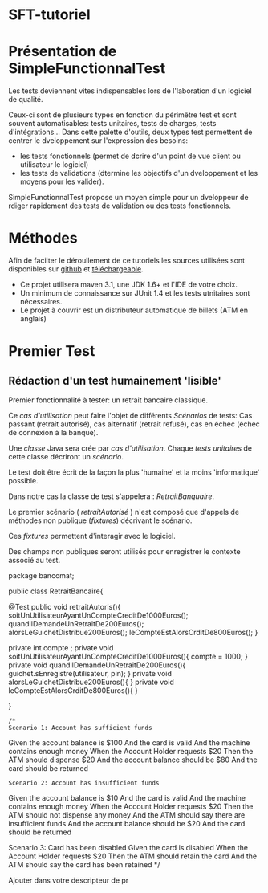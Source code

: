 SFT-tutoriel
============

# Pr&eacute;sentation de SimpleFunctionnalTest

Les tests deviennent vites indispensables lors de l'laboration d'un logiciel de qualit&eacute;.
  
Ceux-ci sont de plusieurs types en fonction du p&eacute;rimêtre test et sont souvent automatisables: tests unitaires, tests de charges, tests d'int&eacute;grations...
Dans cette palette d'outils, deux types test permettent de centrer le dveloppement sur l'expression des besoins:

* les tests fonctionnels (permet de dcrire d'un point de vue client ou utilisateur le logiciel) 
* les tests de validations (dtermine les objectifs d'un dveloppement et les moyens pour les valider).

 SimpleFunctionnalTest propose un moyen simple pour un dveloppeur de rdiger rapidement des tests de validation ou des tests fonctionnels.


# M&eacute;thodes 
Afin de facilter le d&eacute;roullement de ce tutoriels les sources utilis&eacute;es sont disponibles sur [github](https://github.com/slezier/SFT-tutoriel) et [t&eacute;l&eacute;chargeable](https://github.com/slezier/SFT-tutoriel/archive/master.zip).

* Ce projet utilisera maven 3.1, une JDK 1.6+ et l'IDE de votre choix.
* Un minimum de connaissance sur JUnit 1.4 et les tests utnitaires sont n&eacute;cessaires.
* Le projet &agrave; couvrir est un distributeur automatique de billets (ATM en anglais) 

# Premier Test
##  R&eacute;daction d'un test humainement 'lisible'

 Premier fonctionnalit&eacute; &agrave; tester: un retrait bancaire classique.
 
 Ce _cas d'utilisation_ peut faire l'objet de diff&eacute;rents _Sc&eacute;narios_ de tests: Cas passant (retrait autoris&eacute;), cas alternatif (retrait refus&eacute;), cas en &eacute;chec (&eacute;chec de connexion &agrave; la banque).

 Une _classe_ Java sera cr&eacute;e par _cas d'utilisation_. 
 Chaque _tests unitaires_ de cette classe d&eacute;criront un _sc&eacute;nario_.
 
 Le test doit être &eacute;crit de la façon la plus 'humaine' et la moins 'informatique' possible.

 Dans notre cas la classe de test s'appelera : _RetraitBanquaire_.
 
 Le premier sc&eacute;nario ( _retraitAutoris&eacute;_ ) n'est compos&eacute; que d'appels de m&eacute;thodes non publique (_fixtures_) d&eacute;crivant le sc&eacute;nario.
 
 Ces _fixtures_ permettent d'interagir avec le logiciel.
 
 Des champs non publiques seront utilis&eacute;s pour enregistrer le contexte associ&eacute; au test.

package bancomat;


public class RetraitBancaire{

  @Test
  public void retraitAutoris(){
    soitUnUtilisateurAyantUnCompteCreditDe1000Euros();
    quandIlDemandeUnRetraitDe200Euros();
    alorsLeGuichetDistribue200Euros();
    leCompteEstAlorsCrditDe800Euros();
  }

  private int compte ;
  private void soitUnUtilisateurAyantUnCompteCreditDe1000Euros(){
    compte = 1000;
  }
  private void quandIlDemandeUnRetraitDe200Euros(){
	guichet.sEnregistre(utilisateur, pin);
  }
  private void alorsLeGuichetDistribue200Euros(){
  }
  private void leCompteEstAlorsCrditDe800Euros(){
  }


}
  
  

    /*
    Scenario 1: Account has sufficient funds
Given the account balance is \$100
 And the card is valid
 And the machine contains enough money
When the Account Holder requests \$20
Then the ATM should dispense \$20
 And the account balance should be \$80
 And the card should be returned

    Scenario 2: Account has insufficient funds
Given the account balance is \$10
 And the card is valid
 And the machine contains enough money
When the Account Holder requests \$20
Then the ATM should not dispense any money
 And the ATM should say there are insufficient funds
 And the account balance should be \$20
 And the card should be returned

Scenario 3: Card has been disabled
Given the card is disabled
When the Account Holder requests \$20
Then the ATM should retain the card
And the ATM should say the card has been retained
     */

  Ajouter dans votre descripteur de pr